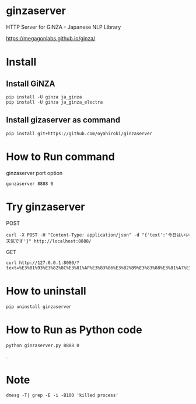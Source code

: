 # ginzaserver

HTTP Server for GiNZA - Japanese NLP Library

https://megagonlabs.github.io/ginza/

# Install

## Install GiNZA

```
pip install -U ginza ja_ginza
pip install -U ginza ja_ginza_electra
```

## Install gizaserver as command

```
pip install git+https://github.com/oyahiroki/ginzaserver
```

# How to Run command

ginzaserver port option

```
gunzaserver 8888 0
```

# Try ginzaserver

POST

```
curl -X POST -H "Content-Type: application/json" -d "{'text':'今日はいい天気です'}" http://localhost:8888/
```

GET

```
curl http://127.0.0.1:8080/?text=%E3%81%93%E3%82%8C%E3%81%AF%E3%83%86%E3%82%B9%E3%83%88%E3%81%A7%E3%81%99%E3%80%82
```

# How to uninstall

```
pip uninstall ginzaserver
```

# How to Run as Python code

```
python ginzaserver.py 8888 0
```

.


# Note

```
dmesg -T| grep -E -i -B100 'killed process'
```



